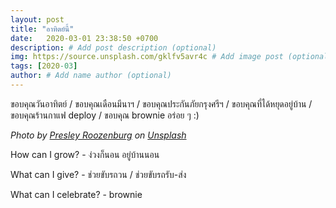 ```yaml
---
layout: post
title: "อาทิตย์นี้"
date:   2020-03-01 23:38:50 +0700
description: # Add post description (optional)
img: https://source.unsplash.com/gklfv5avr4c # Add image post (optional)
tags: [2020-03]
author: # Add name author (optional)
---
```

ขอบคุณวันอาทิตย์ / ขอบคุณเดือนมีนาฯ / ขอบคุณประกันภัยกรุงศรีฯ / ขอบคุณที่ได้หยุดอยู่บ้าน / ขอบคุณร้านกาแฟ deploy / ขอบคุณ brownie อร่อย ๆ :)

*Photo by [Presley Roozenburg](https://unsplash.com/@proozenburg) on [Unsplash](https://unsplash.com)*

<i class="fa fa-child" style="color:plum"></i>

How can I grow? - ง่วงก็นอน อยู่บ้านนอน

What can I give? - ช่วยขับรถวน / ช่วยขับรถรับ-ส่ง

What can I celebrate? - brownie
